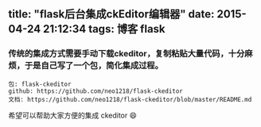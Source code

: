 title: "flask后台集成ckEditor编辑器"
date: 2015-04-24 21:12:34
tags: 博客 flask
---
### 传统的集成方式需要手动下载ckeditor，复制粘贴大量代码，十分麻烦，于是自己写了一个包，简化集成过程。

	包: flask-ckeditor
	github: https://github.com/neo1218/flask-ckeditor
	文档: https://github.com/neo1218/flask-ckeditor/blob/master/README.md

希望可以帮助大家方便的集成 ckeditor 😄
